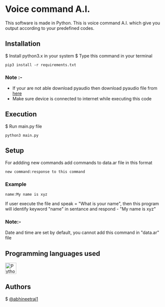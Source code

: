 # Voice command A.I.
This software is made in Python. This is voice command A.I. which give you output according to your predefined codes.

## Installation
$	Install python3.x in your system
$	Type this command in your terminal

```
pip3 install -r requirements.txt
```


### Note :-
*	If your are not able download pyaudio then download pyaudio file from [here](https://www.lfd.uci.edu/%7Egohlke/pythonlibs/)
*	Make sure device is connected to internet while executing this code

## Execution

$	Run main.py file
```
python3 main.py
```

## Setup

For addding new commands add commands to data.ar file in this format
```
new command:response to this command
```
### Example
```
name:My name is xyz
```

If user execute the file and speak = "What is your name", then this program will identify keyword "name" in sentance and respond - "My name is xyz"

### Note:-
Date and time are set by default, you cannot add this command in "data.ar" file

## Programming languages used
<a href="https://www.python.org/" target="_blank" rel="noreferrer"><img src="https://raw.githubusercontent.com/danielcranney/readme-generator/main/public/icons/skills/python-colored.svg" width="36" height="36" alt="Python" /></a>

## Authors
$	[@abhineetraj1](https://github.com/abhineetraj1)
